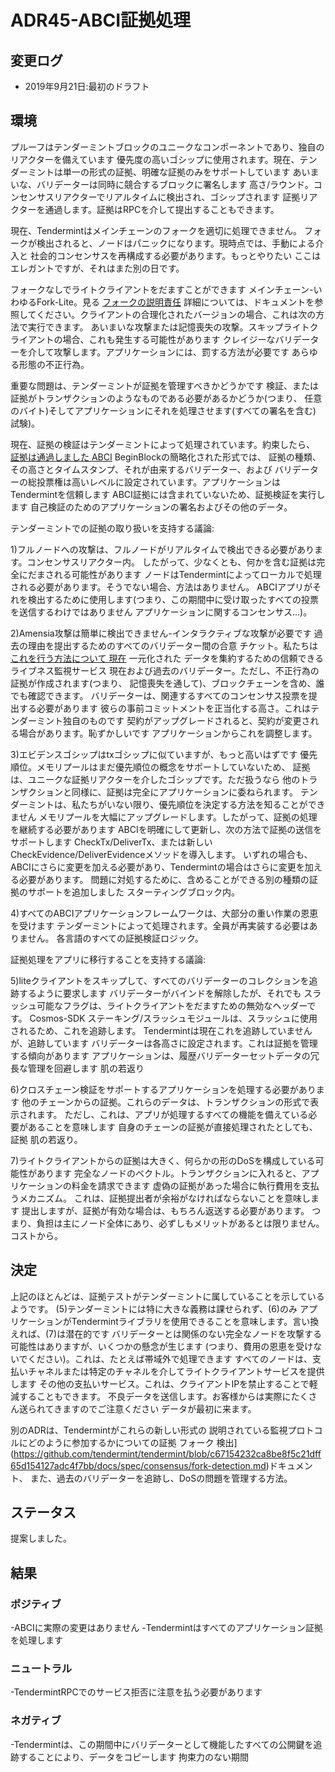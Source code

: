 # ADR45-ABCI証拠処理

## 変更ログ
* 2019年9月21日:最初のドラフト

## 環境

プルーフはテンダーミントブロックのユニークなコンポーネントであり、独自のリアクターを備えています
優先度の高いゴシップに使用されます。現在、テンダーミントは単一の形式の証拠、明確な証拠のみをサポートしています
あいまいな、バリデーターは同時に競合するブロックに署名します
高さ/ラウンド。コンセンサスリアクターでリアルタイムに検出され、ゴシップされます
証拠リアクターを通過します。証拠はRPCを介して提出することもできます。

現在、Tendermintはメインチェーンのフォークを適切に処理できません。
フォークが検出されると、ノードはパニックになります。現時点では、手動による介入と
社会的コンセンサスを再構成する必要があります。もっとやりたい
ここはエレガントですが、それはまた別の日です。

フォークなしでライトクライアントをだますことができます
メインチェーン-いわゆるFork-Lite。見る
[フォークの説明責任](https://docs.tendermint.com/master/spec/light-client/accountability/)
詳細については、ドキュメントを参照してください。クライアントの合理化されたバージョンの場合、これは次の方法で実行できます。
あいまいな攻撃または記憶喪失の攻撃。スキップライトクライアントの場合、これも発生する可能性があります
クレイジーなバリデーターを介して攻撃します。アプリケーションには、罰する方法が必要です
あらゆる形態の不正行為。

重要な問題は、テンダーミントが証拠を管理すべきかどうかです
検証、または証拠がトランザクションのようなものである必要があるかどうか(つまり、
任意のバイト)そしてアプリケーションにそれを処理させます(すべての署名を含む)
試験)。

現在、証拠の検証はテンダーミントによって処理されています。約束したら、
[証拠は通過しました
ABCI](https://github.com/tendermint/tendermint/blob/master/proto/tendermint/abci/types.proto#L354)
BeginBlockの簡略化された形式では、
証拠の種類、その高さとタイムスタンプ、それが由来するバリデーター、および
バリデーターの総投票権は高いレベルに設定されています。アプリケーションはTendermintを信頼します
ABCI証拠には含まれていないため、証拠検証を実行します
自己検証のためのアプリケーションの署名およびその他のデータ。

テンダーミントでの証拠の取り扱いを支持する議論:

1)フルノードへの攻撃は、フルノードがリアルタイムで検出できる必要があります。コンセンサスリアクター内。
  したがって、少なくとも、何かを含む証拠は完全にだまされる可能性があります
  ノードはTendermintによってローカルで処理される必要があります。そうでない場合、方法はありません。
  ABCIアプリがそれを検出するために使用します(つまり、この期間中に受け取ったすべての投票を送信するわけではありません
  アプリケーションに関するコンセンサス...)。

2)Amensia攻撃は簡単に検出できません-インタラクティブな攻撃が必要です
  過去の理由を提出するためのすべてのバリデーター間の合意
  チケット。私たちは[これを行う方法について
  現在](https://github.com/tendermint/tendermint/blob/c67154232ca8be8f5c21dff65d154127adc4f7bb/docs/spec/consensus/fork-detection.md)
  一元化された
  データを集約するための信頼できるライブネス監視サービス
  現在および過去のバリデーター。ただし、不正行為の証拠が作成されます(つまり、
  記憶喪失を通して)、ブロックチェーンを含め、誰でも確認できます。
  バリデーターは、関連するすべてのコンセンサス投票を提出する必要があります
  彼らの事前コミットメントを正当化する高さ。これはテンダーミント独自のものです
  契約がアップグレードされると、契約が変更される場合があります。恥ずかしいです
  アプリケーションからこれを調整します。

3)エビデンスゴシップはtxゴシップに似ていますが、もっと高いはずです
  優先順位。メモリプールはまだ優先順位の概念をサポートしていないため、
  証拠は、ユニークな証拠リアクターを介したゴシップです。ただ扱うなら
  他のトランザクションと同様に、証拠は完全にアプリケーションに委ねられます。
  テンダーミントは、私たちがいない限り、優先順位を決定する方法を知ることができません
  メモリプールを大幅にアップグレードします。したがって、証拠の処理を継続する必要があります
  ABCIを明確にして更新し、次の方法で証拠の送信をサポートします
  CheckTx/DeliverTx、または新しいCheckEvidence/DeliverEvidenceメソッドを導入します。
  いずれの場合も、ABCIにさらに変更を加える必要があり、Tendermintの場合はさらに変更を加える必要があります。
  問題に対処するために、含めることができる別の種類の証拠のサポートを追加しました
  スターティングブロック内。

4)すべてのABCIアプリケーションフレームワークは、大部分の重い作業の恩恵を受けます
  テンダーミントによって処理されます。全員が再実装する必要はありません。
  各言語のすべての証拠検証ロジック。

証拠処理をアプリに移行することを支持する議論:

5)liteクライアントをスキップして、すべてのバリデーターのコレクションを追跡するように要求します
  バリデーターがバインドを解除したが、それでも
  スラッシュ可能なフラグは、ライトクライアントをだますための無効なヘッダーです。 Cosmos-SDK
  ステーキング/スラッシュモジュールは、スラッシュに使用されるため、これを追跡します。
  Tendermintは現在これを追跡していませんが、追跡しています
  バリデーターは各高さに設定されます。これは証拠を管理する傾向があります
  アプリケーションは、履歴バリデーターセットデータの冗長な管理を回避します
  肌の若返り

6)クロスチェーン検証をサポートするアプリケーションを処理する必要があります
  他のチェーンからの証拠。これらのデータは、トランザクションの形式で表示されます。
  ただし、これは、アプリが処理するすべての機能を備えている必要があることを意味します
  自身のチェーンの証拠が直接処理されたとしても、証拠
  肌の若返り。

7)ライトクライアントからの証拠は大きく、何らかの形のDoSを構成している可能性があります
  完全なノードのベクトル。トランザクションに入れると、アプリケーションの料金を請求できます
  虚偽の証拠があった場合に執行費用を支払うメカニズム。
  これは、証拠提出者が余裕がなければならないことを意味します
  提出しますが、証拠が有効な場合は、もちろん返送する必要があります。
  つまり、負担は主にノード全体にあり、必ずしもメリットがあるとは限りません。
  コストから。


## 決定

上記のほとんどは、証拠テストがテンダーミントに属していることを示しているようです。
(5)テンダーミントには特に大きな義務は課せられず、(6)のみ
アプリケーションがTendermintライブラリを使用できることを意味します。言い換えれば、(7)は潜在的です
バリデーターとは関係のない完全なノードを攻撃する可能性はありますが、いくつかの懸念が生じます
(つまり、費用の恩恵を受けないでください)。これは、たとえば帯域外で処理できます
すべてのノードは、支払いチャネルまたは特定のチャネルを介してライトクライアントサービスを提供します
その他の支払いサービス。これは、クライアントIPを禁止することで軽減することもできます。
不良データを送信します。お客様からは実際にたくさん送られてきますのでご注意ください
データが最初に来ます。

別のADRは、Tendermintがこれらの新しい形式の
説明されている監視プロトコルにどのように参加するかについての証拠
フォーク
検出](https://github.com/tendermint/tendermint/blob/c67154232ca8be8f5c21dff65d154127adc4f7bb/docs/spec/consensus/fork-detection.md)ドキュメント、
また、過去のバリデーターを追跡し、DoSの問題を管理する方法。

## ステータス

提案しました。

## 結果

### ポジティブ

-ABCIに実際の変更はありません
-Tendermintはすべてのアプリケーション証拠を処理します

### ニュートラル

-TendermintRPCでのサービス拒否に注意を払う必要があります

### ネガティブ

-Tendermintは、この期間中にバリデーターとして機能したすべての公開鍵を追跡することにより、データをコピーします
  拘束力のない期間
